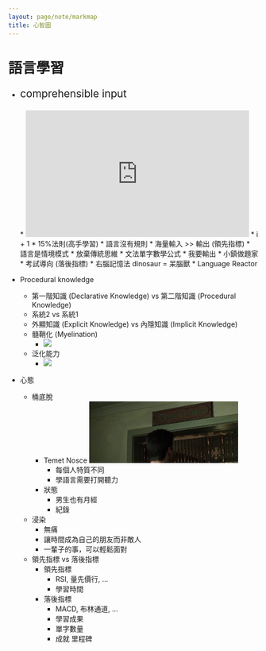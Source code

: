 ```yaml
---
layout: page/note/markmap
title: 心智圖
---
```


# 語言學習

* <p style="font-size: 1.5em;">comprehensible input</p>
  * <iframe width="450" height="255" src="https://www.youtube.com/embed/NiTsduRreug" title=" Stephen Krashen on Language Acquisition " frameborder="0" ></iframe>  
  * i + 1
  * 15%法則(高手學習)
  * 語言沒有規則
    * 海量輸入 >> 輸出  (領先指標)
    * 語言是情境模式
  * 放棄傳統思維
    * 文法單字數學公式
    * 我要輸出
    * 小鎮做題家
    * 考試導向 (落後指標)
    * 右腦記憶法 dinosaur = 呆腦獸 
  * Language Reactor

* Procedural knowledge
  * 第一階知識 (Declarative Knowledge) vs 第二階知識 (Procedural Knowledge)
  * 系統2 vs 系統1
  * 外顯知識 (Explicit Knowledge) vs 內隱知識 (Implicit Knowledge)
  * 髓鞘化 (Myelination)
    * <img src="https://upload.wikimedia.org/wikipedia/commons/thumb/4/48/Saltatory_Conduction.gif/250px-Saltatory_Conduction.gif" width="150">
  * 泛化能力
    * <img src="https://www.mathworks.com/discovery/overfitting/_jcr_content/mainParsys/image.adapt.full.medium.svg/1686825007300.svg" width="300"  style="background-color: white;">

* 心態
  * 桶底脫
    * Temet Nosce <img src="./Temet Nosce.webp" width="300">
      * 每個人特質不同
      * 學語言需要打開聽力
    * 狀態
      * 男生也有月經
      * 紀錄
  * 浸染
    * 無痛
    * 讓時間成為自己的朋友而非敵人
    * 一輩子的事，可以輕鬆面對
  * 領先指標 vs 落後指標
    * 領先指標
      * RSI, 量先價行, ...
      * 學習時間
    * 落後指標
      * MACD, 布林通道, ...
      * 學習成果
      * 單字數量
      * 成就 里程碑